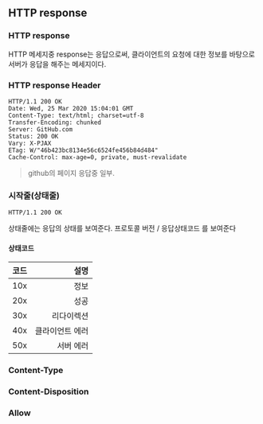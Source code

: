 
## HTTP response

### HTTP response
HTTP 메세지중 response는 응답으로써, 클라이언트의 요청에 대한 정보를 바탕으로 서버가 응답을 해주는 메세지이다.

### HTTP response Header
```
HTTP/1.1 200 OK
Date: Wed, 25 Mar 2020 15:04:01 GMT
Content-Type: text/html; charset=utf-8
Transfer-Encoding: chunked
Server: GitHub.com
Status: 200 OK
Vary: X-PJAX
ETag: W/"46b423bc8134e56c6524fe456b84d484"
Cache-Control: max-age=0, private, must-revalidate
```
> github의 페이지 응답중 일부.

### 시작줄(상태줄)
```
HTTP/1.1 200 OK
```
상태줄에는 응답의 상태를 보여준다. 프로토콜 버전 / 응답상태코드 를 보여준다

#### 상태코드
| 코드  | 설명 | 
| :--- | ---: |
| 10x     | 정보 |
| 20x     | 성공 |
| 30x     | 리다이렉션 |
| 40x     | 클라이언트 에러 |
| 50x     | 서버 에러|

### Content-Type

### Content-Disposition

### Allow

